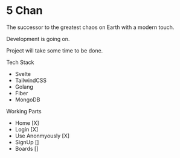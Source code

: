 # 5 Chan

The successor to the greatest chaos on Earth with a modern touch.

Development is going on.

Project will take some time to be done.

Tech Stack

-   Svelte
-   TailwindCSS
-   Golang
-   Fiber
-   MongoDB

Working Parts

-   Home [X]
-   Login [X]
-   Use Anonmyously [X]
-   SignUp  []
-   Boards []